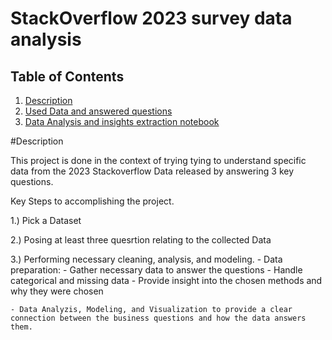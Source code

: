 # StackOverflow 2023 survey data analysis

## Table of Contents
1. [Description](#desc)
2. [Used Data and answered questions](#used_data)
3. [Data Analysis and insights extraction notebook](#analysis)

<a name="desc"></a>
#Description

This project is done in the context of trying tying to understand specific data from the 2023 Stackoverflow Data released by answering 3 key questions.

Key Steps to accomplishing the project.

1.) Pick a Dataset

2.) Posing at least three quesrtion relating to the collected Data

3.) Performing necessary cleaning, analysis, and modeling.
    - Data preparation:
        - Gather necessary data to answer the questions
        - Handle categorical and missing data
        - Provide insight into the chosen methods and why they were chosen

    - Data Analyzis, Modeling, and Visualization to provide a clear connection between the business questions and how the data answers them.

 
